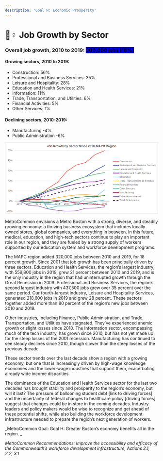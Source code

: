```yaml
---
description: 'Goal H: Economic Prosperity'
---
```


# 👷♀ Job Growth by Sector

### Overall job growth, 2010 to 2019: <mark style="background-color:blue;">300,000 jobs (18%)</mark> &#x20;

#### Growing sectors, 2010 to 2019:  

* Construction: 56% &#x20;
* Professional and Business Services: 35% &#x20;
* Leisure and Hospitality: 28% &#x20;
* Education and Health Services: 21% &#x20;
* Information: 11%  &#x20;
* Trade, Transportation, and Utilities: 6% &#x20;
* Financial Activities: 5% &#x20;
* Other Services: 1% &#x20;

#### Declining sectors, 2010-2019: &#x20;

* Manufacturing -4% &#x20;
* Public Administration -6% &#x20;

![](<.gitbook/assets/image (5).png>)

MetroCommon envisions a Metro Boston with a strong, diverse, and steadily growing economy: a thriving business ecosystem that includes locally owned stores, global companies, and everything in between. In this future, medical, education, and high-tech sectors continue to play an important role in our region, and they are fueled by a strong supply of workers supported by our education system and workforce development programs.

The MAPC region added 320,000 jobs between 2010 and 2019, for 18 percent growth. Since 2001 that job growth has been principally driven by three sectors. Education and Health Services, the region’s largest industry, with 559,800 jobs in 2019, grew 21 percent between 2010 and 2019, and is the only industry in the region that had uninterrupted growth through the Great Recession in 2009. Professional and Business Services, the region’s second largest industry with 437,500 jobs grew over 35 percent over the same period. Our fourth-largest industry, Leisure and Hospitality Services, generated 218,600 jobs in 2019 and grew 28 percent. These sectors together added more than 80 percent of the region’s new jobs between 2010 and 2019.

Other industries, including Finance, Public Administration, and Trade, Transportation, and Utilities have stagnated. They’ve experienced anemic growth or slight losses since 2010. The Information sector, encompassing much of the tech industry, has grown since 2010, but has not yet made up for the steep losses of the 2001 recession. Manufacturing has continued to see steady declines since 2010, though slower than the steep losses of the previous decade.&#x20;

These sector trends over the last decade show a region with a growing economy, but one that is increasingly driven by high-wage knowledge economies and the lower-wage industries that support them, exacerbating already wide income disparities.

The dominance of the Education and Health Services sector for the last two decades has brought stability and prosperity to the region’s economy, but will it last? The pressure of ballooning student debt \[link to driving forces] and the uncertainty of federal changes to healthcare policy \[driving forces] suggest that changes could be in store in the coming decades. Industry leaders and policy makers would be wise to recognize and get ahead of these potential shifts, while also building the workforce development infrastructure needed to prepare the region’s next generation of workers.&#x20;

_MetroCommon Goal: Goal H: Greater Boston’s economy benefits all in the region. _

_MetroCommon Recommendations: Improve the accessibility and efficacy of the Commonwealth’s workforce development infrastructure, Actions 2.1, 2.2, 3.1_&#x20;
